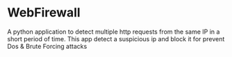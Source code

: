 # WebFirewall
A python application to detect multiple http requests from the same IP in a short period of time. This app detect a suspicious ip and block it for prevent Dos &amp; Brute Forcing attacks
